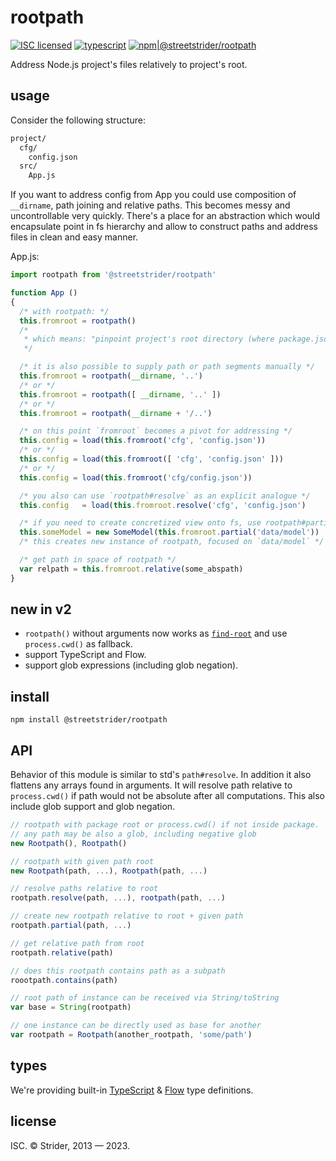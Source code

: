 # rootpath

[![ISC licensed](http://img.shields.io/badge/license-ISC-brightgreen.svg?style=flat-square)](#license)
[![typescript](http://img.shields.io/badge/type-script-0074C1.svg?style=flat-square)](#types)
[![npm|@streetstrider/rootpath](http://img.shields.io/badge/npm-@streetstrider/rootpath-CB3837.svg?style=flat-square)](https://www.npmjs.org/package/@streetstrider/rootpath)

Address Node.js project's files relatively to project's root.

## usage
Consider the following structure:

```sh
project/
  cfg/
    config.json
  src/
    App.js
```

If you want to address config from App you could use composition of `__dirname`, path joining and relative paths. This becomes messy and uncontrollable very quickly. There's a place for an abstraction which would encapsulate point in fs hierarchy and allow to construct paths and address files in clean and easy manner.

App.js:
```js
import rootpath from '@streetstrider/rootpath'

function App ()
{
  /* with rootpath: */
  this.fromroot = rootpath()
  /*
   * which means: "pinpoint project's root directory (where package.json)."
   */

  /* it is also possible to supply path or path segments manually */
  this.fromroot = rootpath(__dirname, '..')
  /* or */
  this.fromroot = rootpath([ __dirname, '..' ])
  /* or */
  this.fromroot = rootpath(__dirname + '/..')

  /* on this point `fromroot` becomes a pivot for addressing */
  this.config = load(this.fromroot('cfg', 'config.json'))
  /* or */
  this.config = load(this.fromroot([ 'cfg', 'config.json' ]))
  /* or */
  this.config = load(this.fromroot('cfg/config.json'))

  /* you also can use `rootpath#resolve` as an explicit analogue */
  this.config   = load(this.fromroot.resolve('cfg', 'config.json')

  /* if you need to create concretized view onto fs, use rootpath#partial: */
  this.someModel = new SomeModel(this.fromroot.partial('data/model'))
  /* this creates new instance of rootpath, focused on `data/model` */

  /* get path in space of rootpath */
  var relpath = this.fromroot.relative(some_abspath)
}
```

## new in v2
* `rootpath()` without arguments now works as [`find-root`](https://www.npmjs.com/package/find-root) and use `process.cwd()` as fallback.
* support TypeScript and Flow.
* support glob expressions (including glob negation).

## install
```
npm install @streetstrider/rootpath
```

## API
Behavior of this module is similar to std's `path#resolve`. In addition it also flattens any arrays found in arguments. It will resolve path relative to `process.cwd()` if path would not be absolute after all computations. This also include glob support and glob negation.

```javascript
// rootpath with package root or process.cwd() if not inside package.
// any path may be also a glob, including negative glob
new Rootpath(), Rootpath()

// rootpath with given path root
new Rootpath(path, ...), Rootpath(path, ...)

// resolve paths relative to root
rootpath.resolve(path, ...), rootpath(path, ...)

// create new rootpath relative to root + given path
rootpath.partial(path, ...)

// get relative path from root
rootpath.relative(path)

// does this rootpath contains path as a subpath
roootpath.contains(path)

// root path of instance can be received via String/toString
var base = String(rootpath)

// one instance can be directly used as base for another
var rootpath = Rootpath(another_rootpath, 'some/path')
```

## types
We're providing built-in [TypeScript](http://typescriptlang.org/) & [Flow](https://flowtype.org/) type definitions.

## license
ISC. © Strider, 2013 — 2023.
